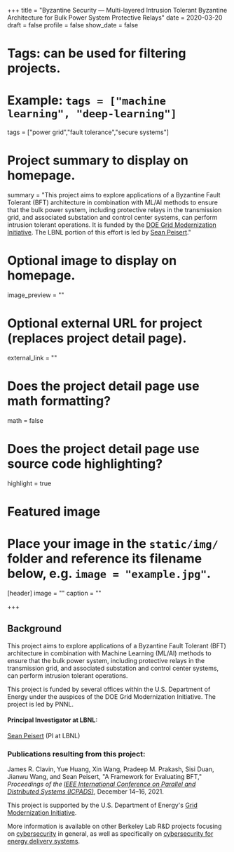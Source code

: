 +++
title = "Byzantine Security — Multi-layered Intrusion Tolerant Byzantine Architecture for Bulk Power System Protective Relays"
date = 2020-03-20
draft = false
profile = false
show_date = false

# Tags: can be used for filtering projects.
# Example: `tags = ["machine learning", "deep-learning"]`
tags = ["power grid","fault tolerance","secure systems"]

# Project summary to display on homepage.
summary = "This project aims to explore applications of a Byzantine Fault Tolerant (BFT) architecture in combination with ML/AI methods to ensure that the bulk power system, including protective relays in the transmission grid, and associated substation and control center systems, can perform intrusion tolerant operations. It is funded by the [DOE Grid Modernization Initiative](https://www.energy.gov/2019-grid-modernization-lab-call-awards).  The LBNL portion of this effort is led by [Sean Peisert](https://www.cs.ucdavis.edu/~peisert/)."

# Optional image to display on homepage.
image_preview = ""

# Optional external URL for project (replaces project detail page).
external_link = ""

# Does the project detail page use math formatting?
math = false

# Does the project detail page use source code highlighting?
highlight = true

# Featured image
# Place your image in the `static/img/` folder and reference its filename below, e.g. `image = "example.jpg"`.
[header]
image = ""
caption = ""

+++


## Background

This project aims to explore applications of a Byzantine Fault Tolerant (BFT) architecture in combination with Machine Learning (ML/AI) methods to ensure that the bulk power system, including protective relays in the transmission grid, and associated substation and control center systems, can perform intrusion tolerant operations. 

This project is funded by several offices within the U.S.  Department of Energy under the auspices of the DOE Grid Modernization Initiative.  The project is led by PNNL.  

#### Principal Investigator at LBNL:
[Sean Peisert](https://www.cs.ucdavis.edu/~peisert/) (PI at LBNL)  

<!--
#### UMBC Collaborators

[Jianwu Wang](https://userpages.umbc.edu/~jianwu/) (Lead at UMBC)  
[Sisi Duan](http://sduan.informationsystems.umbc.edu) (Former Lead at UMBC)  
-->
<!--
[James Clavin](https://scholar.google.com/citations?user=oVprICwAAAAJ&hl=en) (GSR)  
[Yue Huang](https://www.linkedin.com/in/jeanetteyuehuang/) (GSR)  
[Pradeep Prakash](https://www.linkedin.com/in/pradeep-margasahayam-prakash/) (GSR)  
-->

### Publications resulting from this project:


James R. Clavin, Yue Huang, Xin Wang, Pradeep M. Prakash, Sisi Duan, Jianwu Wang, and Sean Peisert, "A Framework for Evaluating BFT," _Proceedings of the [IEEE International Conference on Parallel and Distributed Systems (ICPADS)](http://ieee-icpads.net/2021/)_, December 14–16, 2021.


This project is supported by the U.S. Department of Energy's [Grid Modernization Initiative](https://www.energy.gov/2019-grid-modernization-lab-call-awards).


More information is available on other Berkeley Lab R&D projects focusing on [cybersecurity](/projects/) in general, as well as specifically on [cybersecurity for energy delivery systems](/research/ceds/).
